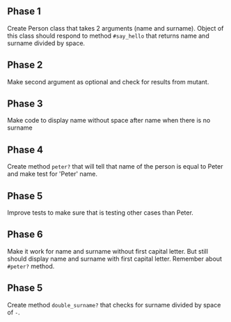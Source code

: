 ## Phase 1

Create Person class that takes 2 arguments (name and surname). Object of this class
should respond to method `#say_hello` that returns name and surname divided by space.

## Phase 2

Make second argument as optional and check for results from mutant.

## Phase 3

Make code to display name without space after name when there is no surname

## Phase 4

Create method `peter?` that will tell that name of the person is equal to Peter
and make test for 'Peter' name.

## Phase 5

Improve tests to make sure that is testing other cases than Peter.

## Phase 6

Make it work for name and surname without first capital letter. But still should
display name and surname with first capital letter. Remember about `#peter?` method.

## Phase 5

Create method `double_surname?` that checks for surname divided by space of `-`.

